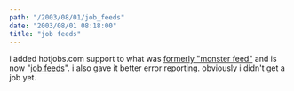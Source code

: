 ```yaml
---
path: "/2003/08/01/job_feeds" 
date: "2003/08/01 08:18:00" 
title: "job feeds" 
---
```

<p>i added hotjobs.com support to what was <a href="http://weblog.randomchaos.com/index.php?date=2003-07-30&amp;title=monster+feed">formerly "monster feed"</a> and is now "<a href="http://weblog.randomchaos.com/jobfeeds.php">job feeds</a>". i also gave it better error reporting. obviously i didn't get a job yet.</p>